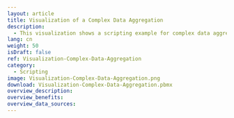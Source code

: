 ```yaml
---
layout: article
title: Visualization of a Complex Data Aggregation
description: 
  - This visualization shows a scripting example for complex data aggregation.
lang: cn
weight: 50
isDraft: false
ref: Visualization-Complex-Data-Aggregation
category:
  - Scripting
image: Visualization-Complex-Data-Aggregation.png
download: Visualization-Complex-Data-Aggregation.pbmx
overview_description:
overview_benefits:
overview_data_sources:
---
```

